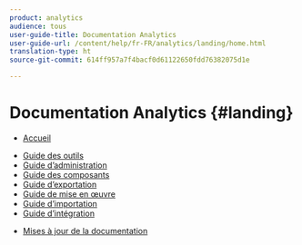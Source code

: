 ```yaml
---
product: analytics
audience: tous
user-guide-title: Documentation Analytics
user-guide-url: /content/help/fr-FR/analytics/landing/home.html
translation-type: ht
source-git-commit: 614ff957a7f4bacf0d61122650fdd76382075d1e

---
```



# Documentation Analytics {#landing}

+ [Accueil](home.md)
* [Guide des outils](https://docs.adobe.com/content/help/fr-FR/analytics/analyze/home.html)
* [Guide d’administration](https://docs.adobe.com/content/help/fr-FR/analytics/admin/home.html)
* [Guide des composants](https://docs.adobe.com/content/help/fr-FR/analytics/components/home.html)
* [Guide d’exportation](https://docs.adobe.com/content/help/fr-FR/analytics/export/home.html)
* [Guide de mise en œuvre](https://docs.adobe.com/content/help/fr-FR/analytics/implementation/home.html)
* [Guide d’importation](https://docs.adobe.com/content/help/fr-FR/analytics/import/home.html)
* [Guide d’intégration](https://docs.adobe.com/content/help/fr-FR/analytics/integration/home.html)
+ [Mises à jour de la documentation](doc-updates.md)

<!--
+ Analytics Guides{#analytics-guides}
  * [Analytics Analyze Guide](https://docs.adobe.com/content/help/en/analytics/analyze/home.html)
  * [Admin Guide](https://docs.adobe.com/content/help/en/analytics/admin/home.html)
  * [Components Guide](https://docs.adobe.com/content/help/en/analytics/components/home.html)
  * [Export Guide](https://docs.adobe.com/content/help/en/analytics/export/home.html)
  * [Implementation Guide](https://docs.adobe.com/content/help/en/analytics/implementation/home.html)
  * [Import Guide](https://docs.adobe.com/content/help/en/analytics/import/home.html)
  * [Integration Guide](https://docs.adobe.com/content/help/en/analytics/integration/home.html)
-->
